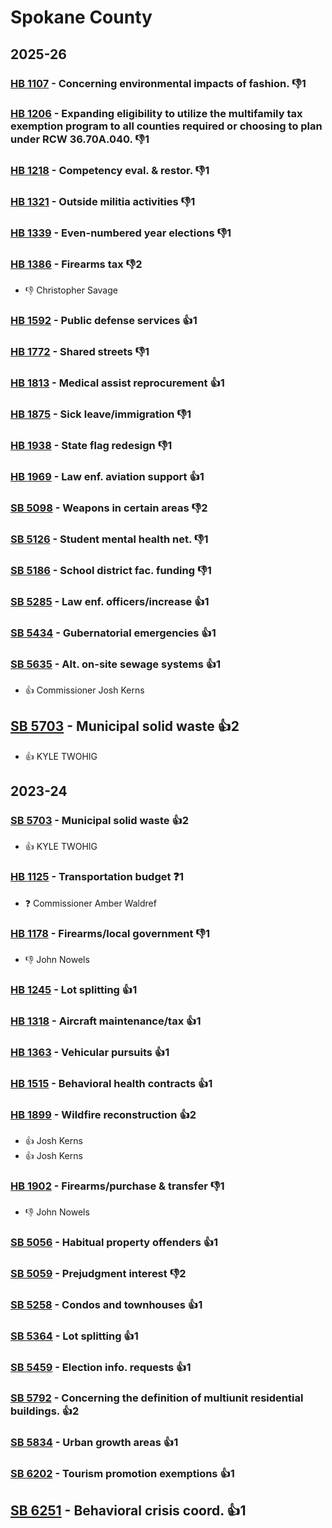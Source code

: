 # Spokane County
## 2025-26

### [HB 1107](/bill/2025-26/hb/1107/) - Concerning environmental impacts of fashion.  👎1 

### [HB 1206](/bill/2025-26/hb/1206/) - Expanding eligibility to utilize the multifamily tax exemption program to all counties required or choosing to plan under RCW 36.70A.040.  👎1 

### [HB 1218](/bill/2025-26/hb/1218/) - Competency eval. & restor.  👎1 

### [HB 1321](/bill/2025-26/hb/1321/) - Outside militia activities  👎1 

### [HB 1339](/bill/2025-26/hb/1339/) - Even-numbered year elections  👎1 

### [HB 1386](/bill/2025-26/hb/1386/) - Firearms tax  👎2 
* 👎 Christopher Savage

### [HB 1592](/bill/2025-26/hb/1592/) - Public defense services 👍1  

### [HB 1772](/bill/2025-26/hb/1772/) - Shared streets  👎1 

### [HB 1813](/bill/2025-26/hb/1813/) - Medical assist reprocurement 👍1  

### [HB 1875](/bill/2025-26/hb/1875/) - Sick leave/immigration  👎1 

### [HB 1938](/bill/2025-26/hb/1938/) - State flag redesign  👎1 

### [HB 1969](/bill/2025-26/hb/1969/) - Law enf. aviation support 👍1  

### [SB 5098](/bill/2025-26/sb/5098/) - Weapons in certain areas  👎2 

### [SB 5126](/bill/2025-26/sb/5126/) - Student mental health net.  👎1 

### [SB 5186](/bill/2025-26/sb/5186/) - School district fac. funding  👎1 

### [SB 5285](/bill/2025-26/sb/5285/) - Law enf. officers/increase 👍1  

### [SB 5434](/bill/2025-26/sb/5434/) - Gubernatorial emergencies 👍1  

### [SB 5635](/bill/2025-26/sb/5635/) - Alt. on-site sewage systems 👍1  
* 👍 Commissioner Josh Kerns

## [SB 5703](/bill/2025-26/sb/5703/) - Municipal solid waste 👍2  
* 👍 KYLE TWOHIG

## 2023-24

### [SB 5703](/bill/2023-24/sb/5703/) - Municipal solid waste 👍2  
* 👍 KYLE TWOHIG

### [HB 1125](/bill/2023-24/hb/1125/) - Transportation budget   ❓1
* ❓ Commissioner Amber Waldref

### [HB 1178](/bill/2023-24/hb/1178/) - Firearms/local government  👎1 
* 👎 John Nowels

### [HB 1245](/bill/2023-24/hb/1245/) - Lot splitting 👍1  

### [HB 1318](/bill/2023-24/hb/1318/) - Aircraft maintenance/tax 👍1  

### [HB 1363](/bill/2023-24/hb/1363/) - Vehicular pursuits 👍1  

### [HB 1515](/bill/2023-24/hb/1515/) - Behavioral health contracts 👍1  

### [HB 1899](/bill/2023-24/hb/1899/) - Wildfire reconstruction 👍2  
* 👍 Josh Kerns
* 👍 Josh Kerns

### [HB 1902](/bill/2023-24/hb/1902/) - Firearms/purchase & transfer  👎1 
* 👎 John Nowels

### [SB 5056](/bill/2023-24/sb/5056/) - Habitual property offenders 👍1  

### [SB 5059](/bill/2023-24/sb/5059/) - Prejudgment interest  👎2 

### [SB 5258](/bill/2023-24/sb/5258/) - Condos and townhouses 👍1  

### [SB 5364](/bill/2023-24/sb/5364/) - Lot splitting 👍1  

### [SB 5459](/bill/2023-24/sb/5459/) - Election info. requests 👍1  

### [SB 5792](/bill/2023-24/sb/5792/) - Concerning the definition of multiunit residential buildings. 👍2  

### [SB 5834](/bill/2023-24/sb/5834/) - Urban growth areas 👍1  

### [SB 6202](/bill/2023-24/sb/6202/) - Tourism promotion exemptions 👍1  

## [SB 6251](/bill/2023-24/sb/6251/) - Behavioral crisis coord. 👍1  
